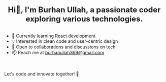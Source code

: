 <div align="center" style="text-align: center; font-size: 24px; font-weight: bold;">
   Hi👋, I'm Burhan Ullah, a passionate coder exploring various technologies. 
</div>
<br>

- 🌱 Currently learning React development
- 💡 Interested in clean code and user-centric design
- 🤝 Open to collaborations and discussions on tech
- 📫 Reach me at burhanullah369@gmail.com

<br>

Let's code and innovate together! 🚀
